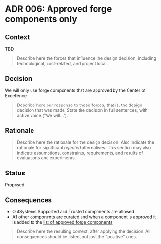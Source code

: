# ADR 006: Approved forge components only

## Context

TBD

>Describe here the forces that influence the design decision, including technological, cost-related, and project local.

## Decision

We will only use forge components that are approved by the Center of Excellence

>Describe here our response to these forces, that is, the design decision that was made. State the decision in full sentences, with active voice ("We will...").

## Rationale

>Describe here the rationale for the design decision. Also indicate the rationale for significant *rejected* alternatives. This section may also indicate assumptions, constraints, requirements, and results of evaluations and experiments.

## Status

Proposed

<!--
[Proposed | Accepted | Deprecated | Superseded]
If deprecated, indicate why. If superseded, include a link to the new ADR.
-->

## Consequences

* OutSystems Supported and Trusted components are allowed
* All other components are curated and when a component is approved it is added to the [list of approved forge components](approved-forge-components.html).

>Describe here the resulting context, after applying the decision. All consequences should be listed, not just the "positive" ones.
